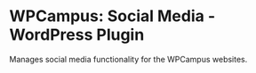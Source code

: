 # WPCampus: Social Media - WordPress Plugin

Manages social media functionality for the WPCampus websites.

